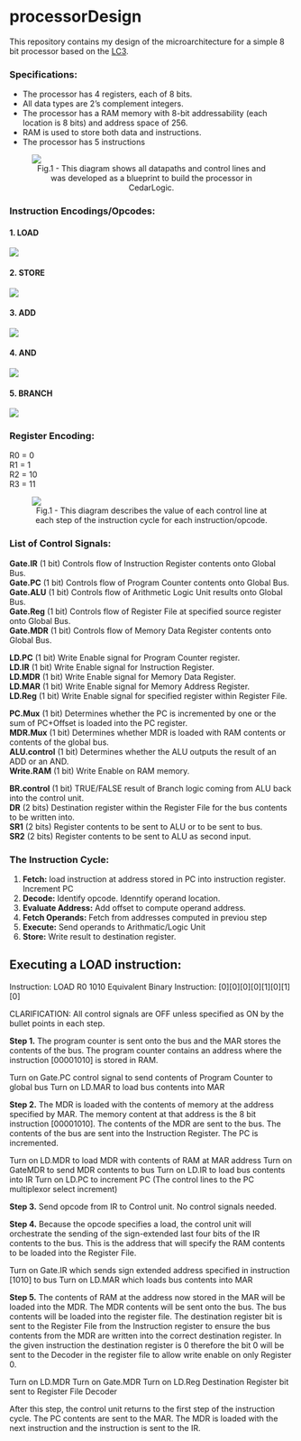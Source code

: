 # processorDesign

This repository contains my design of the microarchitecture for a simple 8 bit processor based on the [LC3][link1].

### Specifications:
* The processor has 4 registers, each of 8 bits.
* All data types are 2’s complement integers.
* The processor has a RAM memory with 8-bit addressability (each location is 8 bits)
and address space of 256.
* RAM is used to store both data and instructions.
* The processor has 5 instructions

<figure>
<img src="images/blockDiagram.jpeg">
<figcaption align = "center">Fig.1 - This diagram shows all datapaths and control lines and was developed as a blueprint to build the processor in CedarLogic.</figcaption>
</figure>


### Instruction Encodings/Opcodes:
#### 1. LOAD
<img src="images/load.jpeg">


#### 2. STORE
<img src="images/store.jpeg">

#### 3. ADD
<img src="images/add.jpeg">

#### 4. AND
<img src="images/and.jpeg">

#### 5. BRANCH
<img src="images/branch.jpeg">

### Register Encoding: 
R0 = 0 <br />
R1 = 1 <br />
R2 = 10 <br />
R3 = 11 <br />


<figure>
<img src="images/finiteStateDiagram.jpeg">
<figcaption align = "center"> Fig.1 - This diagram describes the value of each control line at each step of the instruction cycle for each instruction/opcode.</figcaption>
</figure>



### List of Control Signals:
**Gate.IR** (1 bit) Controls flow of Instruction Register contents onto Global Bus.<br />
**Gate.PC** (1 bit) Controls flow of Program Counter contents onto Global Bus.<br />
**Gate.ALU** (1 bit) Controls flow of Arithmetic Logic Unit results onto Global Bus.<br />
**Gate.Reg** (1 bit) Controls flow of Register File at specified source register onto Global Bus.<br />
**Gate.MDR** (1 bit) Controls flow of Memory Data Register contents onto Global Bus.<br />

**LD.PC** (1 bit) Write Enable signal for Program Counter register. <br />
**LD.IR** (1 bit) Write Enable signal for Instruction Register. <br />
**LD.MDR** (1 bit) Write Enable signal for Memory Data Register.<br />
**LD.MAR** (1 bit) Write Enable signal for Memory Address Register.<br />
**LD.Reg** (1 bit) Write Enable signal for specified register within Register File. <br />

**PC.Mux** (1 bit) Determines whether the PC is incremented by one or the sum of PC+Offset is loaded into the PC register.<br />
**MDR.Mux** (1 bit) Determines whether MDR is loaded with RAM contents or contents of the global bus.<br />
**ALU.control** (1 bit) Determines whether the ALU outputs the result of an ADD or an AND.<br />
**Write.RAM** (1 bit) Write Enable on RAM memory. <br />

**BR.control** (1 bit) TRUE/FALSE result of Branch logic coming from ALU back into the control unit.<br />
**DR** (2 bits) Destination register within the Register File for the bus contents to be written into.<br />
**SR1** (2 bits) Register contents to be sent to ALU or to be sent to bus.<br />
**SR2** (2 bits) Register contents to be sent to ALU as second input.<br />

### The Instruction Cycle:
1. **Fetch:** load instruction at address stored in PC into instruction register. Increment PC 
2. **Decode:** Identify opcode. Idenntify operand location.
3. **Evaluate Address:** Add offset to compute operand address.
4. **Fetch Operands:** Fetch from addresses computed in previou step
5. **Execute:** Send operands to Arithmatic/Logic Unit
6. **Store:** Write result to destination register. 

## Executing a LOAD instruction:
Instruction: LOAD R0 1010
Equivalent Binary Instruction: [0][0][0][0][1][0][1][0]

CLARIFICATION: All control signals are OFF unless specified as ON by the bullet points in each step.

**Step 1.** 
The program counter is sent onto the bus and the MAR stores the contents of the bus. The program counter contains an address where the instruction [00001010] is stored in RAM.

Turn on Gate.PC control signal to send contents of Program Counter to global bus
Turn on LD.MAR to load bus contents into MAR

**Step 2.** 
The MDR is loaded with the contents of memory at the address specified by MAR. The memory content at that address is the 8 bit instruction [00001010]. The contents of the MDR are sent to the bus. The contents of the bus are sent into the Instruction Register. The PC is incremented.

Turn on LD.MDR to load MDR with contents of RAM at MAR address
Turn on GateMDR to send MDR contents to bus 
Turn on LD.IR to load bus contents into IR
Turn on LD.PC to increment PC (The control lines to the PC multiplexor select increment)

**Step 3.** 
Send opcode from IR to Control unit. No control signals needed.

**Step 4.**
Because the opcode specifies a load, the control unit will orchestrate the sending of the sign-extended last four bits of the IR contents to the bus. This is the address that will specify the RAM contents to be loaded into the Register File.

Turn on Gate.IR which sends sign extended address specified in instruction [1010] to bus
Turn on LD.MAR which loads bus contents into MAR

**Step 5.** 
The contents of RAM at the address now stored in the MAR will be loaded into the MDR. The MDR contents will be sent onto the bus. The bus contents will be loaded into the register file. The destination register bit is sent to the Register File from the Instruction register to ensure the bus contents from the MDR are written into the correct destination register. In the given instruction the destination register is 0 therefore the bit 0 will be sent to the Decoder in the register file to allow write enable on only Register 0. 

Turn on LD.MDR
Turn on Gate.MDR
Turn on LD.Reg
Destination Register bit sent to Register File Decoder

After this step, the control unit returns to the first step of the instruction cycle. The PC contents are sent to the MAR. The MDR is loaded with the next instruction and the instruction is sent to the IR. 


[link1]: https://github.com/chiragsakhuja/lc3tools
